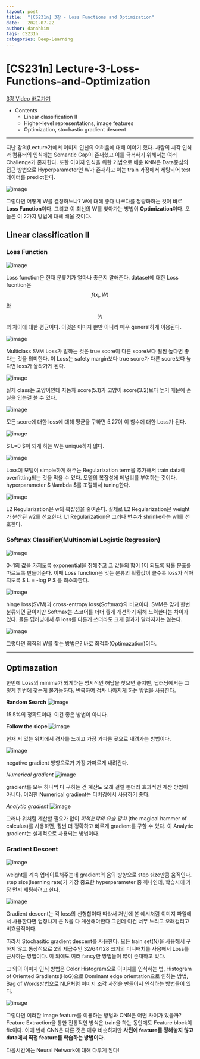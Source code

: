 ```yaml
---
layout: post
title:  "[CS231n] 3강 - Loss Functions and Optimization"
date:   2021-07-22
author: danahkim
tags: CS231n
categories: Deep-Learning
---
```


# [CS231n] Lecture-3-Loss-Functions-and-Optimization

[3강 Video 바로가기](https://www.youtube.com/watch?v=h7iBpEHGVNc&list=PL3FW7Lu3i5JvHM8ljYj-zLfQRF3EO8sYv&index=3)

- Contents
  - Linear classification II
  - Higher-level representations, image features
  - Optimization, stochastic gradient descent

---------------------

지난 강의(Lecture2)에서 이미지 인신의 어려움에 대해 이야기 했다. 사람의 시각 인식과 컴퓨터의 인식에는 Semantic Gap이 존재했고 이를 극복하기 위해서는 여러 Challenge가 존재한다.
또한 이미지 인식을 위한 기법으로 배운 KNN은 Data중심의 접근 방법으로 Hyperparameter인 W가 존재하고 이는 train 과정에서 세팅되어 test데이터를 predict한다.

![image](https://user-images.githubusercontent.com/62828866/125530697-3f5f2c5d-d4f9-41c8-a44e-68b00f8a8e09.png)

그렇다면 어떻게 W를 결정하느냐? W에 대해 좋다 나쁘다를 정량화하는 것이 바로 **Loss Function**이다. 그리고 이 최선의 W를 찾아가는 방법이 **Optimization**이다. 오늘은 이 2가지 방법에 대해 배울 것이다.

## Linear classification II

### Loss Function

![image](https://user-images.githubusercontent.com/62828866/125530956-f38d74f7-4431-4235-83c8-a3f5c51e3bf3.png)

Loss function은 현재 분류기가 얼마나 좋은지 말해준다. dataset에 대한 Loss fucntion은 $$f(x_{i},W)$$와 $$y_{i}$$의 차이에 대한 평균이다. 이것은 이미지 뿐만 아니라 매우 general하게 이용된다.

![image](https://user-images.githubusercontent.com/62828866/125530996-52509d3f-ca05-4960-9d24-53e18ad40ecf.png)

Multiclass SVM Loss가 말하는 것은 true score이 다른 score보다 훨씬 높다면 좋다는 것을 의미한다. 이 Loss는 safety margin보다 true score가 다른 score보다 높다면 loss가 올라가게 된다.

![image](https://user-images.githubusercontent.com/62828866/125532945-9fc5646f-c547-4223-ab5c-bf888f375eb9.png)

실제 class는 고양이인데 자동차 score(5.1)가 고양이 score(3.2)보다 높기 때문에 손실을 입는걸 볼 수 있다.

![image](https://user-images.githubusercontent.com/62828866/125533260-814e2f28-5cc7-4648-83d9-af1e1688df6c.png)

모든 score에 대한 loss에 대해 평균을 구하면 5.27이 이 함수에 대한 Loss가 된다.

![image](https://user-images.githubusercontent.com/62828866/125534322-b919b563-2ca9-4df9-ba15-8900b522dcae.png)

$ L=0 $이 되게 하는 W는 unique하지 않다.

![image](https://user-images.githubusercontent.com/62828866/125534360-90b22274-24a2-4c6f-886f-4f29148a5a3e.png)

Loss에 모델이 simple하게 해주는 Regularization term을 추가해서 train data에 overfitting되는 것을 막을 수 있다. 모델의 복잡성에 페널티를 부여하는 것이다. hyperparameter $ \lambda $를 조절해서 tuning한다.

![image](https://user-images.githubusercontent.com/62828866/125590492-04a91e60-0b73-48ee-a454-cdcf27132d23.png)

L2 Regularization은 w의 복잡성을 줄여준다.
실제로 L2 Regularization은 weight가 분산된 w2를 선호한다.
L1 Regularization은 그러나 변수가 shrinke하는 w1를 선호한다.

### Softmax Classifier(Multinomial Logistic Regression)

![image](https://user-images.githubusercontent.com/62828866/125606668-d657092b-da30-477a-b18a-de9149792f43.png)

 0~1의 값을 가지도록 exponential을 취해주고 그 값들의 합이 1이 되도록 확률 분포를 따르도록 만들어준다. 이때 Loss function은 맞는 분류의 확률값이 클수록 loss가 작아지도록 $ L = -log P $ 를 최소화한다.

 ![image](https://user-images.githubusercontent.com/62828866/125609504-d1418f3c-bf6f-45f7-bd34-cef87ef43df3.png)

hinge loss(SVM)과 cross-entropy loss(Softmax)의 비교이다. SVM은 맞게 한번 분류되면 끝이지만 Softmax는 스코어를 더더 좋게 개선하기 위해 노력한다는 차이가 있다. 물론 딥러닝에서 두 loss를 다른거 쓰더라도 크게 결과가 달라지지는 않는다.

![image](https://user-images.githubusercontent.com/62828866/125610974-2913985b-9ce7-4733-8e96-4b90f158118a.png)

그렇다면 최적의 W를 찾는 방법은? 바로 최적화(Optimazation)이다.

----------

## Optimazation

한번에 Loss의 minima가 되게하는 명시적인 해답을 찾으면 좋지만, 딥러닝에서는 그렇게 한번에 찾는게 불가능하다. 반복하여 점차 나아지게 하는 방법을 사용한다.

**Random Search**
![image](https://user-images.githubusercontent.com/62828866/125628941-37853001-0ae0-4a8c-bf69-88aa9999552a.png)

15.5%의 정확도이다. 이건 좋은 방법이 아니다.

**Follow the slope**
![image](https://user-images.githubusercontent.com/62828866/125629029-775eb906-93db-4a40-8433-b568c812e69a.png)

현재 서 있는 위치에서 경사를 느끼고 가장 가파른 곳으로 내려가는 방법이다.

![image](https://user-images.githubusercontent.com/62828866/125629528-f2cc1d1f-6522-43a7-b7c6-9bf8d0e9442e.png)

negative gradient 방향으로가 가장 가파르게 내려간다.

*Numerical gradient*
![image](https://user-images.githubusercontent.com/62828866/125630952-c2d0a1a9-3050-41ec-801f-55e86d8979ac.png)

gradient를 모두 하나씩 다 구하는 건 계산도 오래 걸릴 뿐더러 효과적인 계산 방법이 아니다. 이러한 Numerical gradient는 디버깅에서 사용하기 좋다.

*Analytic gradient*
![image](https://user-images.githubusercontent.com/62828866/125635509-3f6cd17b-d109-4462-b134-4eb4d5c9279e.png)

그러나 위처럼 계산할 필요가 없이 *미적분학의 요술 망치* (the magical hammer of calculus)를 사용하면, 훨씬 더 정확하고 빠르게 gradient를 구할 수 있다. 이 Analytic gradient는 실제적으로 사용되는 방법이다.

### Gradient Descent

![image](https://user-images.githubusercontent.com/62828866/125637842-91930eed-9974-441a-b5d0-0ba1d91a103d.png)

weight를 계속 업데이트해주는데 gradient의 음의 방향으로 step size만큼 움직인다.
step size(learning rate)가 가장 중요한 hyperparameter 중 하나인데, 학습시에 가장 먼저 세팅하려고 한다.

![image](https://user-images.githubusercontent.com/62828866/125884829-ad796bb9-842b-4686-afb3-cdff16fb5d23.png)

Gradient descent는 각 loss의 선형합이다 따라서 저번에 본 예시처럼 이미지 파일에서 사용한다면 엄청나게 큰 N을 다 계산해야한다 그런데 이건 너무 느리고 오래걸리고 비효율적이다.

따라서 Stochasitic gradient descent를 사용한다.
모든 train set(N)을 사용해서 구하지 않고 통상적으로 2의 제곱수인 32/64/128 크기의 미니배치를 사용해서 Loss를 근사하는 방법이다. 이 외에도 여러 fancy한 방법들이 많이 존재하고 있다.

그 외의 이미지 인식 방법은 Color Histogram으로 이미지를 인식하는 법, Histogram of Oriented Gradients(HoG)으로 Dominant edge orientation으로 인하는 방법, Bag of Words방법으로 NLP처럼 이미지 조각 사전을 만들어서 인식하는 방법들이 있다.

![image](https://user-images.githubusercontent.com/62828866/125884945-c4e2e7fc-f86c-418d-b6bd-96d3dd343641.png)

그렇다면 이러한 Image feature를 이용하는 방법과 CNN은 어떤 차이가 있을까?
Feature Extraction을 통한 전통적인 방식은 train을 하는 동안에도 Feature block이 fix이다.
이에 반해 CNN은 다른 것은 매우 비슷하지만 **사전에 feature를 정해놓지 않고 data에서 직접 feature를 학습하는 방법이다.**

다음시간에는 Neural Network에 대해 다루게 된다!


